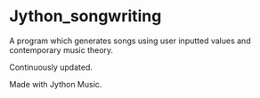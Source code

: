 # Jython_songwriting

A program which generates songs using user inputted values and contemporary music theory.

Continuously updated.

Made with Jython Music.
